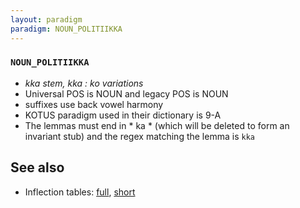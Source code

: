 ```yaml
---
layout: paradigm
paradigm: NOUN_POLITIIKKA
---
```

### ` NOUN_POLITIIKKA `

* _kka stem, kka : ko variations_
* Universal POS is NOUN and legacy POS is NOUN
* suffixes use back vowel harmony
* KOTUS paradigm used in their dictionary is 9-A
* The lemmas must end in * ka * (which will be deleted to form an invariant stub) and the regex matching the lemma is ` kka `

## See also

* Inflection tables: [full](gen/P/politiikka.html), [short](gen/P/politiikka_wikt.html)

